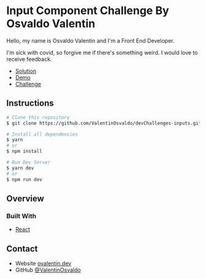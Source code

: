 # Input Component Challenge By Osvaldo Valentin

Hello, my name is Osvaldo Valentin and I'm a Front End Developer.

I'm sick with covid, so forgive me if there's something weird. I would love to receive feedback.

- [Solution](https://github.com/ValentinOsvaldo/devChallenges-inputs)
- [Demo](https://valentinosvaldo.github.io/devChallenges-inputs/)
- [Challenge](https://devchallenges.io/challenges/TSqutYM4c5WtluM7QzGp)

## Instructions

```bash
# Clone this repository
$ git clone https://github.com/ValentinOsvaldo/devChallenges-inputs.git

# Install all dependencies
$ yarn
# or
$ npm install

# Run Dev Server
$ yarn dev
# or
$ npm run dev
```

## Overview

### Built With

- [React](https://reactjs.org)

## Contact

- Website [ovalentin.dev](https://ovalentindev.vercel.app/)
- GitHub [@ValentinOsvaldo](https://github.com/ValentinOsvaldo)
